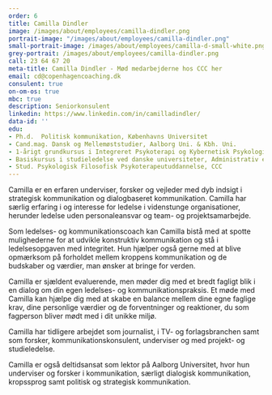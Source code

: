 ```yaml
---
order: 6
title: Camilla Dindler
image: /images/about/employees/camilla-dindler.png
portrait-image: "/images/about/employees/camilla-dindler.png"
small-portrait-image: /images/about/employees/camilla-d-small-white.png
grey-portrait: /images/about/employees/camilla-dindler.png
call: 23 64 67 20
meta-title: Camilla Dindler - Mød medarbejderne hos CCC her
email: cd@copenhagencoaching.dk
consulent: true
on-om-os: true
mbc: true
description: Seniorkonsulent
linkedin: https://www.linkedin.com/in/camilladindler/
data-id: ''
edu:
- Ph.d.  Politisk kommunikation, Københavns Universitet
- Cand.mag. Dansk og Mellemøststudier, Aalborg Uni. & Kbh. Uni.
- 1-årigt grundkursus i Integreret Psykoterapi og Kybernetisk Psykologi, Vedfeltinstituttet. 
- Basiskursus i studieledelse ved danske universiteter, Administrativ efteruddannelse for universitetsansatte (AEU), Syddansk Universitet
- Stud. Psykologisk Filosofisk Psykoterapeutuddannelse, CCC 
---
```

Camilla er en erfaren underviser, forsker og vejleder med dyb indsigt i strategisk kommunikation og dialogbaseret kommunikation. Camilla har særlig erfaring i og interesse for ledelse i videnstunge organisationer, herunder ledelse uden personaleansvar og team- og projektsamarbejde.

Som ledelses- og kommunikationscoach kan Camilla bistå med at spotte mulighederne for at udvikle konstruktiv kommunikation og stå i ledelsesopgaven med integritet. Hun hjælper også gerne med at blive opmærksom på forholdet mellem kroppens kommunikation og de budskaber og værdier, man ønsker at bringe for verden.

Camilla er sjældent evaluerende, men møder dig med et bredt fagligt blik i en dialog om din egen ledelses- og kommunikationspraksis. Et møde med Camilla kan hjælpe dig med at skabe en balance mellem dine egne faglige krav, dine personlige værdier og de forventninger og reaktioner, du som fagperson bliver mødt med i dit unikke miljø.

Camilla har tidligere arbejdet som journalist, i TV- og forlagsbranchen samt som forsker, kommunikationskonsulent, underviser og med projekt- og studieledelse.

Camilla er også deltidsansat som lektor på Aalborg Universitet, hvor hun underviser og forsker i kommunikation, særligt dialogisk kommunikation, kropssprog samt politisk og strategisk kommunikation.